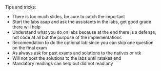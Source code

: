 Tips and tricks:
- There is too much slides, be sure to catch the important
- Start the labs asap and ask the assistants in the labs, get good grade there will help
- Understand what you do on labs because at the end there is a defense, not code at all but the purpose of the implementations
- Recomendation to do the optional lab since you can skip one question on the final exam
- As always ask for past exams and solutions to the natives or vtk
- Will not post the solutions to the labs until ratakes end
- Mandatory readings can help but did not read any
